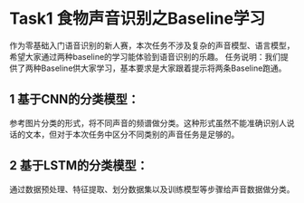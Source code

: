 # Task1 食物声音识别之Baseline学习

作为零基础入门语音识别的新人赛，本次任务不涉及复杂的声音模型、语言模型，希望大家通过两种baseline的学习能体验到语音识别的乐趣。
任务说明：我们提供了两种Baseline供大家学习，基本要求是大家跟着提示将两条Baseline跑通。

## 1 基于CNN的分类模型：
参考图片分类的形式，将不同声音的频谱做分类。这种形式虽然不能准确识别人说话的文本，但对于本次任务中区分不同类别的声音任务是足够的。

## 2 基于LSTM的分类模型：
通过数据预处理、特征提取、划分数据集以及训练模型等步骤给声音数据做分类。